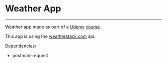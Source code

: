 # Weather App
---
Weather app made as oart of a [Udemy](https://udemycom) [course](https://www.udemy.com/share/101WGiAkIfcFpbRn4=/).

This app is using the [weatherstack.com](https://weatherstack) api.

Dependencies: 
* postman-request
